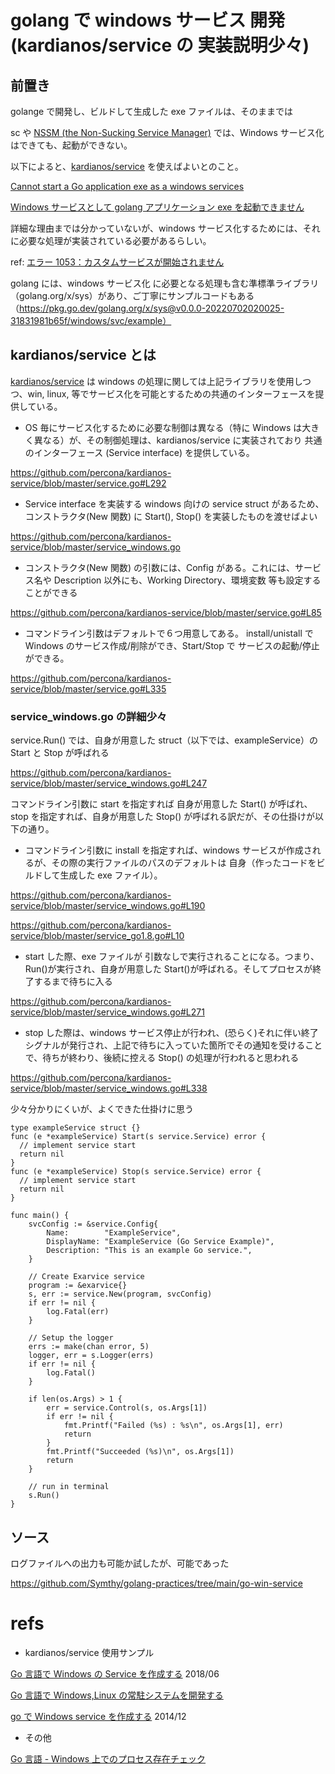 # golang で windows サービス 開発 (kardianos/service の 実装説明少々)

## 前置き

golange で開発し、ビルドして生成した exe ファイルは、そのままでは

sc や [NSSM (the Non-Sucking Service Manager)](http://nssm.cc/) では、Windows サービス化はできても、起動ができない。

以下によると、[kardianos/service](https://github.com/percona/kardianos-service) を使えばよいとのこと。

[Cannot start a Go application exe as a windows services](https://stackoverflow.com/questions/35605238/cannot-start-a-go-application-exe-as-a-windows-services?newreg=af7591295de54a9d9525272feac3c9e9&answertab=createdasc#tab-top)

[Windows サービスとして golang アプリケーション exe を起動できません](https://www.web-dev-qa-db-ja.com/ja/windows/windows%E3%82%B5%E3%83%BC%E3%83%93%E3%82%B9%E3%81%A8%E3%81%97%E3%81%A6golang%E3%82%A2%E3%83%97%E3%83%AA%E3%82%B1%E3%83%BC%E3%82%B7%E3%83%A7%E3%83%B3exe%E3%82%92%E8%B5%B7%E5%8B%95%E3%81%A7%E3%81%8D%E3%81%BE%E3%81%9B%E3%82%93/823916534/amp/)

詳細な理由までは分かっていないが、windows サービス化するためには、それに必要な処理が実装されている必要があるらしい。

ref: [エラー 1053：カスタムサービスが開始されません](https://answers.microsoft.com/en-us/windows/forum/all/error-1053-custom-service-does-not-start/810fcf93-0cca-43cd-9e71-9050e7ee80ed)

golang には、windows サービス化 に必要となる処理も含む準標準ライブラリ（golang.org/x/sys）があり、ご丁寧にサンプルコードもある（https://pkg.go.dev/golang.org/x/sys@v0.0.0-20220702020025-31831981b65f/windows/svc/example）

## kardianos/service とは

[kardianos/service](https://github.com/percona/kardianos-service) は windows の処理に関しては上記ライブラリを使用しつつ、win, linux, 等でサービス化を可能とするための共通のインターフェースを提供している。

- OS 毎にサービス化するために必要な制御は異なる（特に Windows は大きく異なる）が、その制御処理は、kardianos/service に実装されており
  共通のインターフェース (Service interface) を提供している。

https://github.com/percona/kardianos-service/blob/master/service.go#L292

- Service interface を実装する windows 向けの service struct があるため、コンストラクタ(New 関数) に Start(), Stop() を実装したものを渡せばよい

https://github.com/percona/kardianos-service/blob/master/service_windows.go

- コンストラクタ(New 関数) の引数には、Config がある。これには、サービス名や Description 以外にも、Working Directory、環境変数 等も設定することができる

https://github.com/percona/kardianos-service/blob/master/service.go#L85

- コマンドライン引数はデフォルトで６つ用意してある。 install/unistall で Windows のサービス作成/削除ができ、Start/Stop で サービスの起動/停止ができる。

https://github.com/percona/kardianos-service/blob/master/service.go#L335

### service_windows.go の詳細少々

service.Run() では、自身が用意した struct（以下では、exampleService）の Start と Stop が呼ばれる

https://github.com/percona/kardianos-service/blob/master/service_windows.go#L247

コマンドライン引数に start を指定すれば 自身が用意した Start() が呼ばれ、stop を指定すれば、自身が用意した Stop() が呼ばれる訳だが、その仕掛けが以下の通り。

- コマンドライン引数に install を指定すれば、windows サービスが作成されるが、その際の実行ファイルのパスのデフォルトは 自身（作ったコードをビルドして生成した exe ファイル）。

https://github.com/percona/kardianos-service/blob/master/service_windows.go#L190

https://github.com/percona/kardianos-service/blob/master/service_go1.8.go#L10

- start した際、exe ファイルが 引数なしで実行されることになる。つまり、Run()が実行され、自身が用意した Start()が呼ばれる。そしてプロセスが終了するまで待ちに入る

https://github.com/percona/kardianos-service/blob/master/service_windows.go#L271

- stop した際は、windows サービス停止が行われ、(恐らく)それに伴い終了シグナルが発行され、上記で待ちに入っていた箇所でその通知を受けることで、待ちが終わり、後続に控える Stop() の処理が行われると思われる

https://github.com/percona/kardianos-service/blob/master/service_windows.go#L338

少々分かりにくいが、よくできた仕掛けに思う

```golang
type exampleService struct {}
func (e *exampleService) Start(s service.Service) error {
  // implement service start
  return nil
}
func (e *exampleService) Stop(s service.Service) error {
  // implement service start
  return nil
}

func main() {
	svcConfig := &service.Config{
		Name:        "ExampleService",
		DisplayName: "ExampleService (Go Service Example)",
		Description: "This is an example Go service.",
	}

	// Create Exarvice service
	program := &exarvice{}
	s, err := service.New(program, svcConfig)
	if err != nil {
		log.Fatal(err)
	}

	// Setup the logger
	errs := make(chan error, 5)
	logger, err = s.Logger(errs)
	if err != nil {
		log.Fatal()
	}

	if len(os.Args) > 1 {
		err = service.Control(s, os.Args[1])
		if err != nil {
			fmt.Printf("Failed (%s) : %s\n", os.Args[1], err)
			return
		}
		fmt.Printf("Succeeded (%s)\n", os.Args[1])
		return
	}

	// run in terminal
	s.Run()
}
```

## ソース

ログファイルへの出力も可能か試したが、可能であった

https://github.com/Symthy/golang-practices/tree/main/go-win-service

# refs

- kardianos/service 使用サンプル

[Go 言語で Windows の Service を作成する](https://qiita.com/mako2kano/items/70e893b6c0fe178d5239) 2018/06

[Go 言語で Windows,Linux の常駐システムを開発する](https://tech-blog.optim.co.jp/entry/2022/04/28/100000)

[go で Windows service を作成する](https://qiita.com/yamasaki-masahide/items/c60e49a908c7927ca600) 2014/12

- その他

[Go 言語 - Windows 上でのプロセス存在チェック](https://blog.y-yuki.net/entry/2018/08/03/000000)
